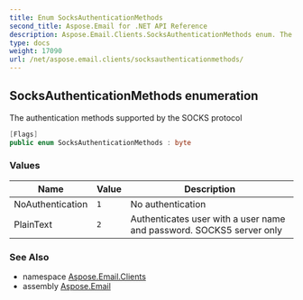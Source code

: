 ```yaml
---
title: Enum SocksAuthenticationMethods
second_title: Aspose.Email for .NET API Reference
description: Aspose.Email.Clients.SocksAuthenticationMethods enum. The authentication methods supported by the SOCKS protocol
type: docs
weight: 17090
url: /net/aspose.email.clients/socksauthenticationmethods/
---
```

## SocksAuthenticationMethods enumeration

The authentication methods supported by the SOCKS protocol

```csharp
[Flags]
public enum SocksAuthenticationMethods : byte
```

### Values

| Name | Value | Description |
| --- | --- | --- |
| NoAuthentication | `1` | No authentication |
| PlainText | `2` | Authenticates user with a user name and password. SOCKS5 server only |

### See Also

* namespace [Aspose.Email.Clients](../../aspose.email.clients/)
* assembly [Aspose.Email](../../)


